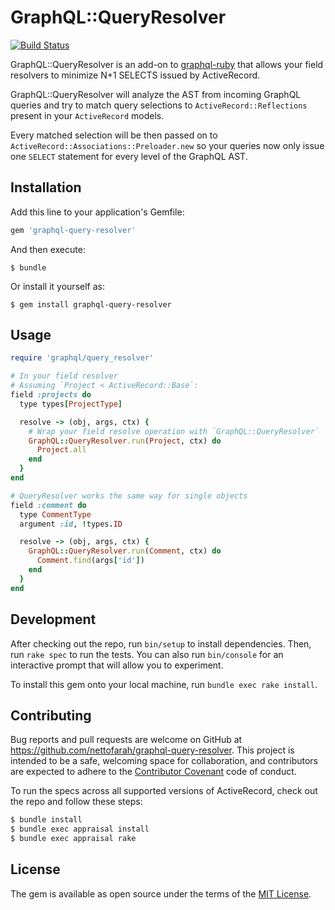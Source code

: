 # GraphQL::QueryResolver

[![Build Status](https://travis-ci.org/MeisterLabs/graphql-query-resolver.svg?branch=master)](https://travis-ci.org/MeisterLabs/graphql-query-resolver)

GraphQL::QueryResolver is an add-on to [graphql-ruby](https://github.com/rmosolgo/graphql-ruby)
that allows your field resolvers to minimize N+1 SELECTS issued by ActiveRecord.

GraphQL::QueryResolver will analyze the AST from incoming GraphQL queries and
try to match query selections to `ActiveRecord::Reflections` present in your
`ActiveRecord` models.

Every matched selection will be then passed on to
`ActiveRecord::Associations::Preloader.new` so your queries now only issue
one `SELECT` statement for every level of the GraphQL AST.

## Installation

Add this line to your application's Gemfile:

```ruby
gem 'graphql-query-resolver'
```

And then execute:

  `$ bundle`

Or install it yourself as:

  `$ gem install graphql-query-resolver`

## Usage
```ruby
require 'graphql/query_resolver'

# In your field resolver
# Assuming `Project < ActiveRecord::Base`:
field :projects do
  type types[ProjectType]

  resolve -> (obj, args, ctx) {
    # Wrap your field resolve operation with `GraphQL::QueryResolver`
    GraphQL::QueryResolver.run(Project, ctx) do
      Project.all
    end
  }
end

# QueryResolver works the same way for single objects
field :comment do
  type CommentType
  argument :id, !types.ID

  resolve -> (obj, args, ctx) {
    GraphQL::QueryResolver.run(Comment, ctx) do
      Comment.find(args['id'])
    end
  }
end
```

## Development

After checking out the repo, run `bin/setup` to install dependencies. Then, run `rake spec` to run the tests. You can also run `bin/console` for an interactive prompt that will allow you to experiment.

To install this gem onto your local machine, run `bundle exec rake install`.

## Contributing

Bug reports and pull requests are welcome on GitHub at https://github.com/nettofarah/graphql-query-resolver. This project is intended to be a safe, welcoming space for collaboration, and contributors are expected to adhere to the [Contributor Covenant](http://contributor-covenant.org) code of conduct.

To run the specs across all supported versions of ActiveRecord, check out the repo and follow these steps:
```bash
$ bundle install
$ bundle exec appraisal install
$ bundle exec appraisal rake
```

## License

The gem is available as open source under the terms of the [MIT License](http://opensource.org/licenses/MIT).
